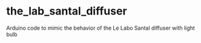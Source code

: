 # the_lab_santal_diffuser
Arduino code to mimic the behavior of the Le Labo Santal diffuser with light bulb
